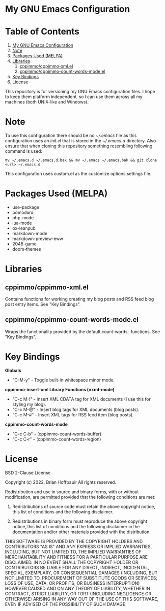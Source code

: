

# My GNU Emacs Configuration


# Table of Contents

1.  [My GNU Emacs Configuration](#org16cc902)
2.  [Note](#org1d8b8ac)
3.  [Packages Used (MELPA)](#orge1050eb)
4.  [Libraries](#org1f255ef)
    1.  [cppimmo/cppimmo-xml.el](#org12d1fba)
    2.  [cppimmo/cppimmo-count-words-mode.el](#orgff30cd6)
5.  [Key Bindings](#orgf726785)
6.  [License](#org108d952)

This repository is for versioning my GNU Emacs configuration files.  I hope to
keep them platform independent, so I can use them across all my machines (both
UNIX-like and Windows).


# Note

To use this configuration there should be no *~/.emacs* file as this
configuration uses an *init.el* that is stored in the *~/.emacs.d*
directory.  Also ensure that when cloning this repository something resembling
following command is used:

    mv ~/.emacs.d ~/.emacs.d.bak && mv ~/.emacs ~/.emacs.bak && git clone <url> ~/.emacs.d

This configuration uses custom.el as the customize options settings file.


# Packages Used (MELPA)

-   use-package
-   pomodoro
-   php-mode
-   lua-mode
-   ox-leanpub
-   markdown-mode
-   markdown-preview-eww
-   2048-game
-   doom-themes


# Libraries


## cppimmo/cppimmo-xml.el

Contains functions for working creating my blog posts and RSS feed blog post entry items.  See "Key Bindings".


## cppimmo/cppimmo-count-words-mode.el

Wraps the functionality provided by the default count-words- functions.  See "Key Bindings".


# Key Bindings

**Globals**

-   "C-M-y" - Toggle built-in whitespace minor mode.

**cppimmo-insert-xml Library Functions (nxml-mode)**

-   "C-c M-!" - Insert XML CDATA tag for XML documents (I use this for styling my blog).
-   "C-c M-@" - Insert blog tags for XML documents (blog posts).
-   "C-c M-#" - Insert XML tags for RSS feed item (blog posts).

**cppimmo-count-words-mode**

-   "C-c C-b" - (cppimmo-count-words-buffer)
-   "C-c C-r" - (cppimmo-count-words-region)


# License

BSD 2-Clause License

Copyright (c) 2022, Brian Hoffpauir
All rights reserved.

Redistribution and use in source and binary forms, with or without
modification, are permitted provided that the following conditions are met:

1.  Redistributions of source code must retain the above copyright notice, this
    list of conditions and the following disclaimer.

2.  Redistributions in binary form must reproduce the above copyright notice,
    this list of conditions and the following disclaimer in the documentation
    and/or other materials provided with the distribution.

THIS SOFTWARE IS PROVIDED BY THE COPYRIGHT HOLDERS AND CONTRIBUTORS "AS IS"
AND ANY EXPRESS OR IMPLIED WARRANTIES, INCLUDING, BUT NOT LIMITED TO, THE
IMPLIED WARRANTIES OF MERCHANTABILITY AND FITNESS FOR A PARTICULAR PURPOSE ARE
DISCLAIMED. IN NO EVENT SHALL THE COPYRIGHT HOLDER OR CONTRIBUTORS BE LIABLE
FOR ANY DIRECT, INDIRECT, INCIDENTAL, SPECIAL, EXEMPLARY, OR CONSEQUENTIAL
DAMAGES (INCLUDING, BUT NOT LIMITED TO, PROCUREMENT OF SUBSTITUTE GOODS OR
SERVICES; LOSS OF USE, DATA, OR PROFITS; OR BUSINESS INTERRUPTION) HOWEVER
CAUSED AND ON ANY THEORY OF LIABILITY, WHETHER IN CONTRACT, STRICT LIABILITY,
OR TORT (INCLUDING NEGLIGENCE OR OTHERWISE) ARISING IN ANY WAY OUT OF THE USE
OF THIS SOFTWARE, EVEN IF ADVISED OF THE POSSIBILITY OF SUCH DAMAGE.

